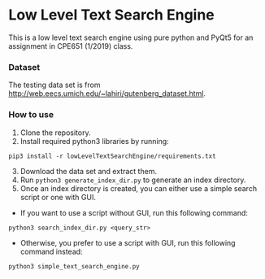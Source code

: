 # Low Level Text Search Engine
This is a low level text search engine using pure python and PyQt5 for an assignment in CPE651 (1/2019) class.

### Dataset
The testing data set is from http://web.eecs.umich.edu/~lahiri/gutenberg_dataset.html.

### How to use
1. Clone the repository.
2. Install required python3 libraries by running:
```
pip3 install -r lowLevelTextSearchEngine/requirements.txt
```
3. Download the data set and extract them.
4. Run `python3 generate_index_dir.py` to generate an index directory.
5. Once an index directory is created, you can either use a simple search script or one with GUI.
* If you want to use a script without GUI, run this following command:
```
python3 search_index_dir.py <query_str>
```
* Otherwise, you prefer to use a script with GUI, run this following command instead:
```
python3 simple_text_search_engine.py
```
